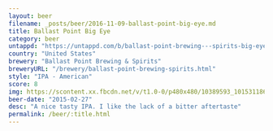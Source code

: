 ```yaml
---
layout: beer
filename: _posts/beer/2016-11-09-ballast-point-big-eye.md
title: Ballast Point Big Eye
category: beer
untappd: "https://untappd.com/b/ballast-point-brewing---spirits-big-eye/2447"
country: "United States"
brewery: "Ballast Point Brewing & Spirits"
breweryURL: "/brewery/ballast-point-brewing-spirits.html"
style: "IPA - American"
score: 8
img: https://scontent.xx.fbcdn.net/v/t1.0-0/p480x480/10389593_10153118668748745_5666950047802645873_n.jpg?_nc_cat=107&_nc_ht=scontent.xx&oh=1c3ef62a920bfae1ee62e999c30bf57d&oe=5D82A463
beer-date: "2015-02-27"
desc: "A nice tasty IPA. I like the lack of a bitter aftertaste"
permalink: /beer/:title.html
---
```

